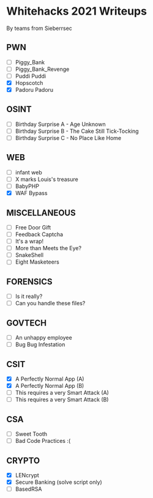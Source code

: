 # Whitehacks 2021 Writeups
By teams from Sieberrsec

## PWN
- [ ] Piggy_Bank
- [ ] Piggy_Bank_Revenge
- [ ] Puddi Puddi
- [x] Hopscotch
- [x] Padoru Padoru
## OSINT
- [ ] Birthday Surprise A - Age Unknown
- [ ] Birthday Surprise B - The Cake Still Tick-Tocking
- [ ] Birthday Surprise C - No Place Like Home
## WEB
- [ ] infant web
- [ ] X marks Louis's treasure
- [ ] BabyPHP
- [x] WAF Bypass
## MISCELLANEOUS
- [ ] Free Door Gift
- [ ] Feedback Captcha
- [ ] It's a wrap!
- [ ] More than Meets the Eye?
- [ ] SnakeShell
- [ ] Eight Masketeers
## FORENSICS
- [ ] Is it really?
- [ ] Can you handle these files?
## GOVTECH
- [ ] An unhappy employee
- [ ] Bug Bug Infestation
## CSIT
- [X] A Perfectly Normal App (A)
- [X] A Perfectly Normal App (B)
- [ ] This requires a very Smart Attack (A)
- [ ] This requires a very Smart Attack (B)
## CSA
- [ ] Sweet Tooth
- [ ] Bad Code Practices :(
## CRYPTO
- [x] LENcrypt
- [x] Secure Banking (solve script only)
- [ ] BasedRSA

